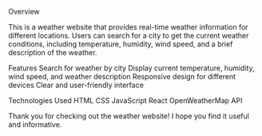 Overview

This is a weather website that provides real-time weather information for different locations. Users can search for a city to get the current weather conditions, including temperature, humidity, wind speed, and a brief description of the weather.


Features
Search for weather by city
Display current temperature, humidity, wind speed, and weather description
Responsive design for different devices
Clear and user-friendly interface

Technologies Used
HTML
CSS
JavaScript
React
OpenWeatherMap API

Thank you for checking out the weather website! I hope you find it useful and informative.
